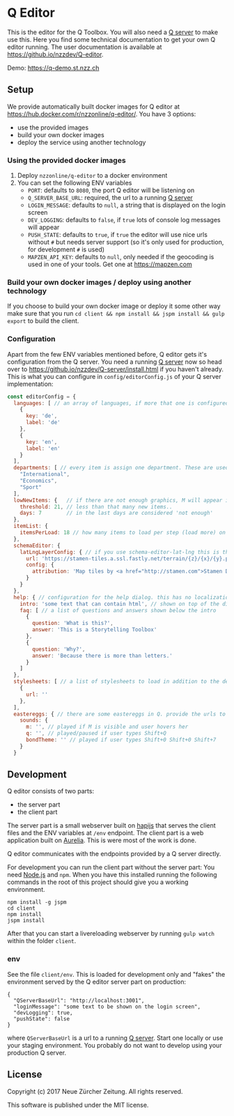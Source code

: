 # Q Editor

This is the editor for the Q Toolbox. You will also need a [Q server](https://github.com/nzzdev/Q-server) to make use this.
Here you find some technical documentation to get your own Q editor running. The user documentation is available at https://github.io/nzzdev/Q-editor.

Demo: https://q-demo.st.nzz.ch

## Setup
We provide automatically built docker images for Q editor at https://hub.docker.com/r/nzzonline/q-editor/.
You have 3 options:
- use the provided images
- build your own docker images
- deploy the service using another technology

### Using the provided docker images
1. Deploy `nzzonline/q-editor` to a docker environment
2. You can set the following ENV variables
    - `PORT`: defaults to `8080`, the port Q editor will be listening on
    - `Q_SERVER_BASE_URL`: required, the url to a running [Q server](https://github.io/nzzdev/Q-server)
    - `LOGIN_MESSAGE`: defaults to `null`, a string that is displayed on the login screen
    - `DEV_LOGGING`: defaults to `false`, if `true` lots of console log messages will appear
    - `PUSH_STATE`: defaults to `true`, if `true` the editor will use nice urls without `#` but needs server support (so it's only used for production, for development `#` is used)
    - `MAPZEN_API_KEY`: defaults to `null`, only needed if the geocoding is used in one of your tools. Get one at https://mapzen.com

### Build your own docker images / deploy using another technology
If you choose to build your own docker image or deploy it some other way make sure that you run `cd client && npm install && jspm install && gulp export` to build the client.

### Configuration
Apart from the few ENV variables mentioned before, Q editor gets it's configuration from the Q server. You need a running [Q server](https://github.com/nzzdev/Q-server) now so head over to https://github.io/nzzdev/Q-server/install.html if you haven't already. This is what you can configure in `config/editorConfig.js` of your Q server implementation:

```js
const editorConfig = {
  languages: [ // an array of languages, if more that one is configured, Q editor will show a language switcher
    {
      key: 'de',
      label: 'de'
    },
    {
      key: 'en',
      label: 'en'
    }
  ],
  departments: [ // every item is assign one department. These are used for the filtering on the overview.
    "International",
    "Economics",
    "Sport"
  ],
  lowNewItems: {   // if there are not enough graphics, M will appear instead of Q. This is used to configure 'not enough'.
    threshold: 21, // less than that many new items..
    days: 7        // in the last days are considered 'not enough'
  },
  itemList: {
    itemsPerLoad: 18 // how many items to load per step (load more) on item overview
  },
  schemaEditor: {
    latLngLayerConfig: { // if you use schema-editor-lat-lng this is the layer config for Leaflet
      url: 'https://stamen-tiles.a.ssl.fastly.net/terrain/{z}/{x}/{y}.png',
      config: {
        attribution: 'Map tiles by <a href="http://stamen.com">Stamen Design</a>, under <a href="http://creativecommons.org/licenses/by/3.0">CC BY 3.0</a>. Data by <a href="http://openstreetmap.org">OpenStreetMap</a>, under <a href="http://www.openstreetmap.org/copyright">ODbL</a>.'
      }
    }
  },
  help: { // configuration for the help dialog. this has no localization support for now :-(
    intro: 'some text that can contain html', // shown on top of the dialog
    faq: [ // a list of questions and answers shown below the intro
      {
        question: 'What is this?',
        answer: 'This is a Storytelling Toolbox'
      },
      {
        question: 'Why?',
        answer: 'Because there is more than letters.'
      }
    ]
  },
  stylesheets: [ // a list of stylesheets to load in addition to the default styles. Use this to load your theme if you do not like our design
    {
      url: ''
    },
  ],
  eastereggs: { // there are some eastereggs in Q. provide the urls to the soundfiles here. We do not distribute them because we do not have the copyright for the tunes we use at NZZ.
    sounds: {
      m: '', // played if M is visible and user hovers her
      q: '', // played/paused if user types Shift+Q
      bondTheme: '' // played if user types Shift+0 Shift+0 Shift+7
    }
  }
```

## Development

Q editor consists of two parts:
- the server part
- the client part

The server part is a small webserver built on [hapijs](https://hapijs.com/) that serves the client files and the ENV variables at `/env` endpoint.
The client part is a web application built on [Aurelia](http://aurelia.io). This is were most of the work is done.

Q editor communicates with the endpoints provided by a Q server directly.

For development you can run the client part without the server part:
You need [Node.js](https://nodejs.org/) and `npm`.
When you have this installed running the following commands in the root of this project should give you a working environment.

```
npm install -g jspm
cd client
npm install
jspm install
```

After that you can start a livereloading webserver by running `gulp watch` within the folder `client`.

### env
See the file `client/env`. This is loaded for development only and "fakes" the environment served by the Q editor server part on production:
```
{
  "QServerBaseUrl": "http://localhost:3001",
  "loginMessage": "some text to be shown on the login screen",
  "devLogging": true,
  "pushState": false
}
```
where `QServerBaseUrl` is a url to a running [Q server](https://github.com/nzzdev/Q-server).
Start one locally or use your staging environment. You probably do not want to develop using your production Q server.


## License
Copyright (c) 2017 Neue Zürcher Zeitung. All rights reserved.

This software is published under the MIT license.
